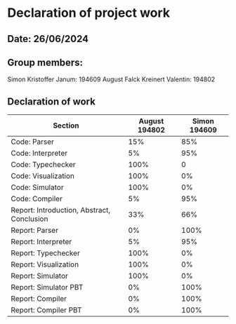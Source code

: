 # Declaration of project work
## Date: 26/06/2024
## Group members:
Simon Kristoffer Janum: 194609
August Falck Kreinert Valentin: 194802
## Declaration of work
| Section                                    	| August 194802 	| Simon 194609 	|
|--------------------------------------------	|---------------	|--------------	|
| Code: Parser                               	| 15%           	| 85%          	|
| Code: Interpreter                          	| 5%            	| 95%          	|
| Code: Typechecker                          	| 100%          	| 0            	|
| Code: Visualization                        	| 100%          	| 0%           	|
| Code: Simulator                            	| 100%          	| 0%           	|
| Code: Compiler                             	| 5%            	| 95%          	|
| Report: Introduction, Abstract, Conclusion 	| 33%           	| 66%          	|
| Report: Parser                             	| 0%            	| 100%         	|
| Report: Interpreter                        	| 5%            	| 95%          	|
| Report: Typechecker                        	| 100%          	| 0%           	|
| Report: Visualization                      	| 100%          	| 0%           	|
| Report: Simulator                          	| 100%          	| 0%           	|
| Report: Simulator PBT                      	| 0%            	| 100%         	|
| Report: Compiler                           	| 0%            	| 100%         	|
| Report: Compiler PBT                       	| 0%            	| 100%         	|
